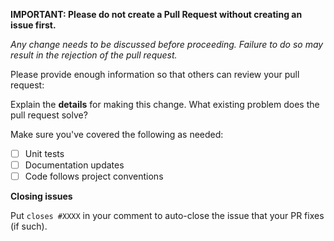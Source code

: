 **IMPORTANT: Please do not create a Pull Request without creating an issue first.**

*Any change needs to be discussed before proceeding. Failure to do so may result in the rejection of the pull request.*

Please provide enough information so that others can review your pull request:

Explain the **details** for making this change. What existing problem does the pull request solve?

Make sure you've covered the following as needed:

- [ ] Unit tests
- [ ] Documentation updates
- [ ] Code follows project conventions

**Closing issues**

Put `closes #XXXX` in your comment to auto-close the issue that your PR fixes (if such).
